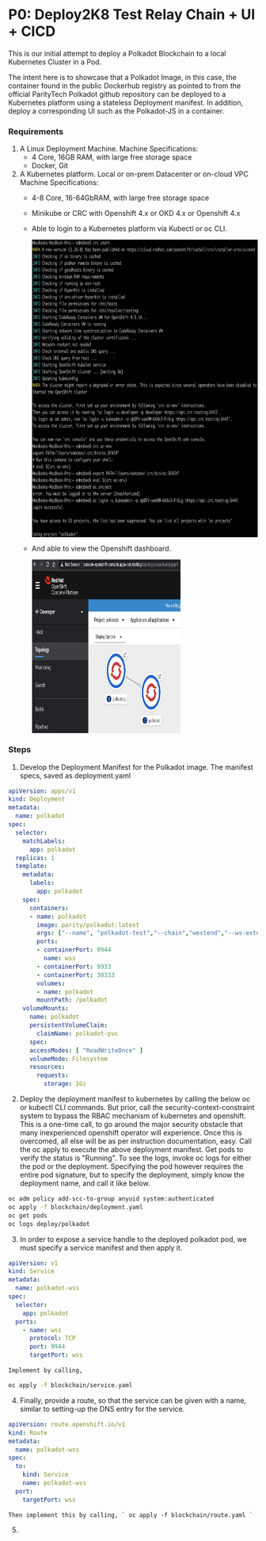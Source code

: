 # P0: Deploy2K8 Test Relay Chain + UI + CICD

This is our initial attempt to deploy a Polkadot Blockchain to a local Kubernetes Cluster in a Pod.

The intent here is to showcase that a Polkadot Image, in this case, the container found in the public Dockerhub registry as pointed to from the official ParityTech Polkadot github repository can be deployed to a Kubernetes platform using a stateless Deployment manifest. In addition, deploy a corresponding UI such as the Polkadot-JS in a container.

  ### Requirements
  1. A Linux Deployment Machine. 
    Machine Specifications: 
      * 4 Core, 16GB RAM, with large free storage space
      * Docker, Git
  2. A Kubernetes platform. Local or on-prem Datacenter or on-cloud VPC
    Machine Specifications: 
      * 4-8 Core, 16-64GbRAM, with large free storage space
      * Minikube or CRC with Openshift 4.x or OKD 4.x or Openshift 4.x
      * Able to login to a Kubernetes platform via Kubectl or oc CLI.

          <img align="center" width="500" height="600" src="./images/rhos-crc-login.png"> 

      * And able to view the Openshift dashboard.

          <img align="center" width="300" height="350" src="./images/rhos-crc-topology.png">  

  ### Steps
  1. Develop the Deployment Manifest for the Polkadot image. The manifest specs, saved as deployment.yaml

```yaml  
apiVersion: apps/v1
kind: Deployment
metadata:
  name: polkadot
spec:
  selector:
    matchLabels:
      app: polkadot
  replicas: 1
  template:
    metadata:
      labels:
        app: polkadot
    spec:
      containers:
      - name: polkadot
        image: parity/polkadot:latest
        args: ["--name", "polkadot-test","--chain","westend","--ws-external","--rpc-external", "--rpc-cors", "all"]
        ports:
        - containerPort: 9944
          name: wss
        - containerPort: 9933
        - containerPort: 30333
        volumes:
        - name: polkadot
        mountPath: /polkadot
    volumeMounts:
      name: polkadot
      persistentVolumeClaim:
        claimName: polkadot-pvc
      spec:
      accessModes: [ "ReadWriteOnce" ]
      volumeMode: Filesystem
      resources:
        requests:
          storage: 1Gi        
```
  
  2. Deploy the deployment manifest to kubernetes by calling the below oc or kubectl CLI commands. But prior, call the security-context-constraint system to bypass the RBAC mechanism of kubernetes and openshift. This is a one-time call, to go around the major security obstacle that many inexperienced openshift operator will experience. Once this is overcomed, all else will be as per instruction documentation, easy. Call the oc apply to execute the above deployment manifest. Get pods to verify the status is "Running". To see the logs, invoke oc logs for either the pod or the deployment. Specifying the pod however requires the entire pod signature, but to specify the deployment, simply know the deployment name, and call it like below. 

```bash
oc adm policy add-scc-to-group anyuid system:authenticated
oc apply -f blockchain/deployment.yaml
oc get pods
oc logs deploy/polkadot 
```

  3. In order to expose a service handle to the deployed polkadot pod, we must specify a service manifest and then apply it.

```yaml
apiVersion: v1
kind: Service
metadata:
  name: polkadot-wss
spec:
  selector:
    app: polkadot
  ports:
    - name: wss
      protocol: TCP
      port: 9944
      targetPort: wss
```
    Implement by calling,
```bash
oc apply -f blockchain/service.yaml
```

  4. Finally, provide a route, so that the service can be given with a name, similar to setting-up the DNS entry for the service.
```yaml
apiVersion: route.openshift.io/v1
kind: Route
metadata:
  name: polkadot-wss
spec:
  to:
    kind: Service
    name: polkadot-wss
  port:
    targetPort: wss
```
    Then implement this by calling, ` oc apply -f blockchain/route.yaml ` 

  5.    